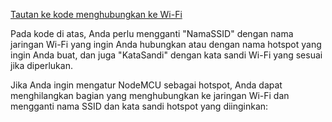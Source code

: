[Tautan ke kode menghubungkan ke Wi-Fi](ConnecttoWi-Fi.cpp)

Pada kode di atas, Anda perlu mengganti "NamaSSID" dengan nama jaringan Wi-Fi yang ingin Anda hubungkan atau dengan nama hotspot yang ingin Anda buat, dan juga "KataSandi" dengan kata sandi Wi-Fi yang sesuai jika diperlukan.

Jika Anda ingin mengatur NodeMCU sebagai hotspot, Anda dapat menghilangkan bagian yang menghubungkan ke jaringan Wi-Fi dan mengganti nama SSID dan kata sandi hotspot yang diinginkan:
